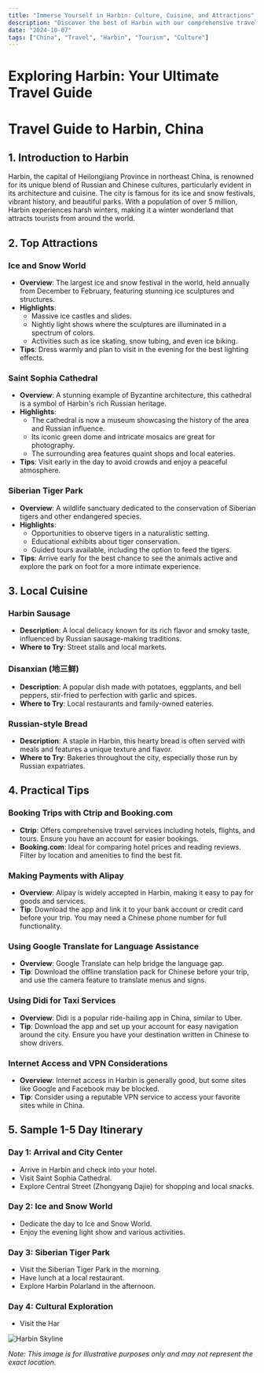 ```yaml
---
title: "Immerse Yourself in Harbin: Culture, Cuisine, and Attractions"
description: "Discover the best of Harbin with our comprehensive travel guide. Explore top attractions, savor local cuisine, and get insider tips for an unforgettable Chinese adventure."
date: "2024-10-07"
tags: ["China", "Travel", "Harbin", "Tourism", "Culture"]
---
```


# Exploring Harbin: Your Ultimate Travel Guide

# Travel Guide to Harbin, China

## 1. Introduction to Harbin
Harbin, the capital of Heilongjiang Province in northeast China, is renowned for its unique blend of Russian and Chinese cultures, particularly evident in its architecture and cuisine. The city is famous for its ice and snow festivals, vibrant history, and beautiful parks. With a population of over 5 million, Harbin experiences harsh winters, making it a winter wonderland that attracts tourists from around the world.

## 2. Top Attractions

### Ice and Snow World
- **Overview**: The largest ice and snow festival in the world, held annually from December to February, featuring stunning ice sculptures and structures.
- **Highlights**: 
  - Massive ice castles and slides.
  - Nightly light shows where the sculptures are illuminated in a spectrum of colors.
  - Activities such as ice skating, snow tubing, and even ice biking.
- **Tips**: Dress warmly and plan to visit in the evening for the best lighting effects.

### Saint Sophia Cathedral
- **Overview**: A stunning example of Byzantine architecture, this cathedral is a symbol of Harbin's rich Russian heritage.
- **Highlights**:
  - The cathedral is now a museum showcasing the history of the area and Russian influence.
  - Its iconic green dome and intricate mosaics are great for photography.
  - The surrounding area features quaint shops and local eateries.
- **Tips**: Visit early in the day to avoid crowds and enjoy a peaceful atmosphere.

### Siberian Tiger Park
- **Overview**: A wildlife sanctuary dedicated to the conservation of Siberian tigers and other endangered species.
- **Highlights**:
  - Opportunities to observe tigers in a naturalistic setting.
  - Educational exhibits about tiger conservation.
  - Guided tours available, including the option to feed the tigers.
- **Tips**: Arrive early for the best chance to see the animals active and explore the park on foot for a more intimate experience.

## 3. Local Cuisine

### Harbin Sausage
- **Description**: A local delicacy known for its rich flavor and smoky taste, influenced by Russian sausage-making traditions.
- **Where to Try**: Street stalls and local markets.

### Disanxian (地三鲜)
- **Description**: A popular dish made with potatoes, eggplants, and bell peppers, stir-fried to perfection with garlic and spices.
- **Where to Try**: Local restaurants and family-owned eateries.

### Russian-style Bread
- **Description**: A staple in Harbin, this hearty bread is often served with meals and features a unique texture and flavor.
- **Where to Try**: Bakeries throughout the city, especially those run by Russian expatriates.

## 4. Practical Tips

### Booking Trips with Ctrip and Booking.com
- **Ctrip**: Offers comprehensive travel services including hotels, flights, and tours. Ensure you have an account for easier bookings.
- **Booking.com**: Ideal for comparing hotel prices and reading reviews. Filter by location and amenities to find the best fit.

### Making Payments with Alipay
- **Overview**: Alipay is widely accepted in Harbin, making it easy to pay for goods and services.
- **Tip**: Download the app and link it to your bank account or credit card before your trip. You may need a Chinese phone number for full functionality.

### Using Google Translate for Language Assistance
- **Overview**: Google Translate can help bridge the language gap.
- **Tip**: Download the offline translation pack for Chinese before your trip, and use the camera feature to translate menus and signs.

### Using Didi for Taxi Services
- **Overview**: Didi is a popular ride-hailing app in China, similar to Uber.
- **Tip**: Download the app and set up your account for easy navigation around the city. Ensure you have your destination written in Chinese to show drivers.

### Internet Access and VPN Considerations
- **Overview**: Internet access in Harbin is generally good, but some sites like Google and Facebook may be blocked.
- **Tip**: Consider using a reputable VPN service to access your favorite sites while in China.

## 5. Sample 1-5 Day Itinerary

### Day 1: Arrival and City Center
- Arrive in Harbin and check into your hotel.
- Visit Saint Sophia Cathedral.
- Explore Central Street (Zhongyang Dajie) for shopping and local snacks.

### Day 2: Ice and Snow World
- Dedicate the day to Ice and Snow World.
- Enjoy the evening light show and various activities.

### Day 3: Siberian Tiger Park
- Visit the Siberian Tiger Park in the morning.
- Have lunch at a local restaurant.
- Explore Harbin Polarland in the afternoon.

### Day 4: Cultural Exploration
- Visit the Har

<img src="https://source.unsplash.com/1600x900/?Harbin,cityscape" alt="Harbin Skyline" loading="lazy">

*Note: This image is for illustrative purposes only and may not represent the exact location.*

